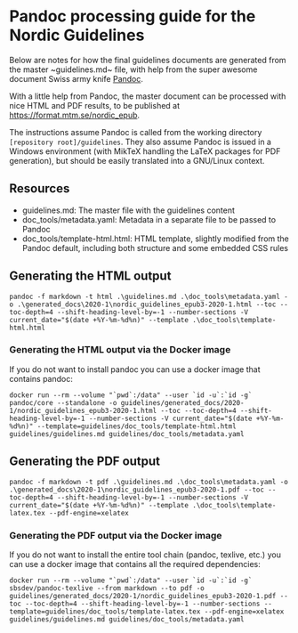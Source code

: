 # Pandoc processing guide for the Nordic Guidelines
Below are notes for how the final guidelines documents are generated from the master ~guidelines.md~ file, with help from the super awesome document Swiss army knife [Pandoc](https://pandoc.org/).

With a little help from Pandoc, the master document can be processed with nice HTML and PDF results, to be published at https://format.mtm.se/nordic_epub.

The instructions assume Pandoc is called from the working directory `[repository root]/guidelines`. They also assume Pandoc is issued in a Windows environment (with MikTeX handling the LaTeX packages for PDF generation), but should be easily translated into a GNU/Linux context.

## Resources
- guidelines.md: The master file with the guidelines content
- doc_tools/metadata.yaml: Metadata in a separate file to be passed to Pandoc
- doc_tools/template-html.html: HTML template, slightly modified from the Pandoc default, including both structure and some embedded CSS rules



## Generating the HTML output
```
pandoc -f markdown -t html .\guidelines.md .\doc_tools\metadata.yaml -o .\generated_docs\2020-1\nordic_guidelines_epub3-2020-1.html --toc --toc-depth=4 --shift-heading-level-by=-1 --number-sections -V current_date="$(date +%Y-%m-%d%n)" --template .\doc_tools\template-html.html
```

### Generating the HTML output via the Docker image
If you do not want to install pandoc you can use a docker image that contains pandoc:

``` shell
docker run --rm --volume "`pwd`:/data" --user `id -u`:`id -g` pandoc/core --standalone -o guidelines/generated_docs/2020-1/nordic_guidelines_epub3-2020-1.html --toc --toc-depth=4 --shift-heading-level-by=-1 --number-sections -V current_date="$(date +%Y-%m-%d%n)" --template=guidelines/doc_tools/template-html.html guidelines/guidelines.md guidelines/doc_tools/metadata.yaml
```

## Generating the PDF output
```
pandoc -f markdown -t pdf .\guidelines.md .\doc_tools\metadata.yaml -o .\generated_docs\2020-1\nordic_guidelines_epub3-2020-1.pdf --toc --toc-depth=4 --shift-heading-level-by=-1 --number-sections -V current_date="$(date +%Y-%m-%d%n)" --template .\doc_tools\template-latex.tex --pdf-engine=xelatex 
```

### Generating the PDF output via the Docker image
If you do not want to install the entire tool chain (pandoc, texlive,
etc.) you can use a docker image that contains all the required
dependencies:

``` shell
docker run --rm --volume "`pwd`:/data" --user `id -u`:`id -g` sbsdev/pandoc-texlive --from markdown --to pdf -o guidelines/generated_docs/2020-1/nordic_guidelines_epub3-2020-1.pdf --toc --toc-depth=4 --shift-heading-level-by=-1 --number-sections --template=guidelines/doc_tools/template-latex.tex --pdf-engine=xelatex guidelines/guidelines.md guidelines/doc_tools/metadata.yaml
```
